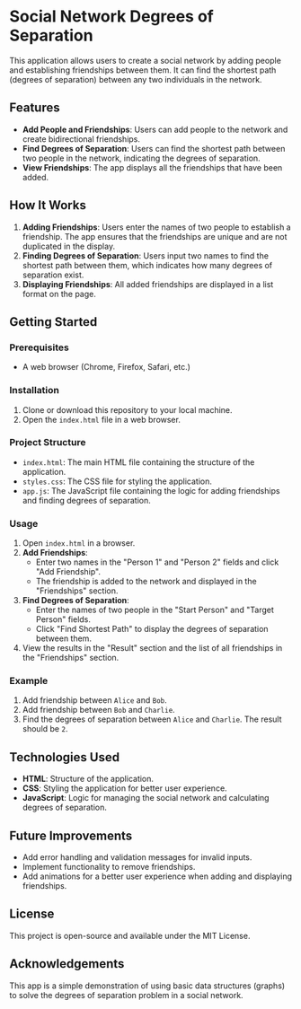# Social Network Degrees of Separation

This application allows users to create a social network by adding people and establishing friendships between them. It can find the shortest path (degrees of separation) between any two individuals in the network.

## Features

- **Add People and Friendships**: Users can add people to the network and create bidirectional friendships.
- **Find Degrees of Separation**: Users can find the shortest path between two people in the network, indicating the degrees of separation.
- **View Friendships**: The app displays all the friendships that have been added.

## How It Works

1. **Adding Friendships**: Users enter the names of two people to establish a friendship. The app ensures that the friendships are unique and are not duplicated in the display.
2. **Finding Degrees of Separation**: Users input two names to find the shortest path between them, which indicates how many degrees of separation exist.
3. **Displaying Friendships**: All added friendships are displayed in a list format on the page.

## Getting Started

### Prerequisites

- A web browser (Chrome, Firefox, Safari, etc.)

### Installation

1. Clone or download this repository to your local machine.
2. Open the `index.html` file in a web browser.

### Project Structure

- `index.html`: The main HTML file containing the structure of the application.
- `styles.css`: The CSS file for styling the application.
- `app.js`: The JavaScript file containing the logic for adding friendships and finding degrees of separation.

### Usage

1. Open `index.html` in a browser.
2. **Add Friendships**:
   - Enter two names in the "Person 1" and "Person 2" fields and click "Add Friendship".
   - The friendship is added to the network and displayed in the "Friendships" section.
3. **Find Degrees of Separation**:
   - Enter the names of two people in the "Start Person" and "Target Person" fields.
   - Click "Find Shortest Path" to display the degrees of separation between them.
4. View the results in the "Result" section and the list of all friendships in the "Friendships" section.

### Example

1. Add friendship between `Alice` and `Bob`.
2. Add friendship between `Bob` and `Charlie`.
3. Find the degrees of separation between `Alice` and `Charlie`. The result should be `2`.

## Technologies Used

- **HTML**: Structure of the application.
- **CSS**: Styling the application for better user experience.
- **JavaScript**: Logic for managing the social network and calculating degrees of separation.

## Future Improvements

- Add error handling and validation messages for invalid inputs.
- Implement functionality to remove friendships.
- Add animations for a better user experience when adding and displaying friendships.

## License

This project is open-source and available under the MIT License.

## Acknowledgements

This app is a simple demonstration of using basic data structures (graphs) to solve the degrees of separation problem in a social network.
